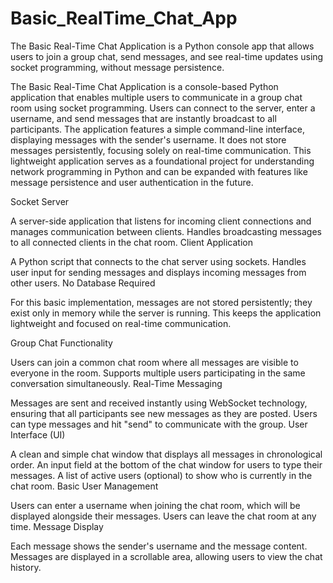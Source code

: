 # Basic_RealTime_Chat_App
The Basic Real-Time Chat Application is a Python console app that allows users to join a group chat, send messages, and see real-time updates using socket programming, without message persistence.


The Basic Real-Time Chat Application is a console-based Python application that enables multiple users to communicate in a group chat room using socket programming. Users can connect to the server, enter a username, and send messages that are instantly broadcast to all participants. The application features a simple command-line interface, displaying messages with the sender's username. It does not store messages persistently, focusing solely on real-time communication. This lightweight application serves as a foundational project for understanding network programming in Python and can be expanded with features like message persistence and user authentication in the future.



Socket Server

A server-side application that listens for incoming client connections and manages communication between clients.
Handles broadcasting messages to all connected clients in the chat room.
Client Application

A Python script that connects to the chat server using sockets.
Handles user input for sending messages and displays incoming messages from other users.
No Database Required

For this basic implementation, messages are not stored persistently; they exist only in memory while the server is running.
This keeps the application lightweight and focused on real-time communication.



Group Chat Functionality

Users can join a common chat room where all messages are visible to everyone in the room.
Supports multiple users participating in the same conversation simultaneously.
Real-Time Messaging

Messages are sent and received instantly using WebSocket technology, ensuring that all participants see new messages as they are posted.
Users can type messages and hit "send" to communicate with the group.
User Interface (UI)

A clean and simple chat window that displays all messages in chronological order.
An input field at the bottom of the chat window for users to type their messages.
A list of active users (optional) to show who is currently in the chat room.
Basic User Management

Users can enter a username when joining the chat room, which will be displayed alongside their messages.
Users can leave the chat room at any time.
Message Display

Each message shows the sender's username and the message content.
Messages are displayed in a scrollable area, allowing users to view the chat history.
